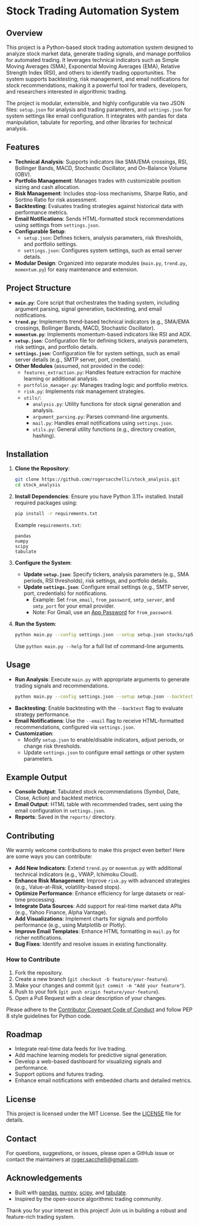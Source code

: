 # Stock Trading Automation System

## Overview
This project is a Python-based stock trading automation system designed to analyze stock market data, generate trading signals, and manage portfolios for automated trading. It leverages technical indicators such as Simple Moving Averages (SMA), Exponential Moving Averages (EMA), Relative Strength Index (RSI), and others to identify trading opportunities. The system supports backtesting, risk management, and email notifications for stock recommendations, making it a powerful tool for traders, developers, and researchers interested in algorithmic trading.

The project is modular, extensible, and highly configurable via two JSON files: `setup.json` for analysis and trading parameters, and `settings.json` for system settings like email configuration. It integrates with pandas for data manipulation, tabulate for reporting, and other libraries for technical analysis.

## Features
- **Technical Analysis**: Supports indicators like SMA/EMA crossings, RSI, Bollinger Bands, MACD, Stochastic Oscillator, and On-Balance Volume (OBV).
- **Portfolio Management**: Manages trades with customizable position sizing and cash allocation.
- **Risk Management**: Includes stop-loss mechanisms, Sharpe Ratio, and Sortino Ratio for risk assessment.
- **Backtesting**: Evaluates trading strategies against historical data with performance metrics.
- **Email Notifications**: Sends HTML-formatted stock recommendations using settings from `settings.json`.
- **Configurable Setup**: 
  - `setup.json`: Defines tickers, analysis parameters, risk thresholds, and portfolio settings.
  - `settings.json`: Configures system settings, such as email server details.
- **Modular Design**: Organized into separate modules (`main.py`, `trend.py`, `momentum.py`) for easy maintenance and extension.

## Project Structure
- **`main.py`**: Core script that orchestrates the trading system, including argument parsing, signal generation, backtesting, and email notifications.
- **`trend.py`**: Implements trend-based technical indicators (e.g., SMA/EMA crossings, Bollinger Bands, MACD, Stochastic Oscillator).
- **`momentum.py`**: Implements momentum-based indicators like RSI and ADX.
- **`setup.json`**: Configuration file for defining tickers, analysis parameters, risk settings, and portfolio details.
- **`settings.json`**: Configuration file for system settings, such as email server details (e.g., SMTP server, port, credentials).
- **Other Modules** (assumed, not provided in the code):
  - `features_extraction.py`: Handles feature extraction for machine learning or additional analysis.
  - `portfolio_manager.py`: Manages trading logic and portfolio metrics.
  - `risk.py`: Implements risk management strategies.
  - `utils/`:
    - `analysis.py`: Utility functions for stock signal generation and analysis.
    - `argument_parsing.py`: Parses command-line arguments.
    - `mail.py`: Handles email notifications using `settings.json`.
    - `utils.py`: General utility functions (e.g., directory creation, hashing).

## Installation
1. **Clone the Repository**:
   ```bash
   git clone https://github.com/rogersacchelli/stock_analysis.git
   cd stock_analysis
   ```

2. **Install Dependencies**:
   Ensure you have Python 3.11+ installed. Install required packages using:
   ```bash
   pip install -r requirements.txt
   ```
   Example `requirements.txt`:
   ```
   pandas
   numpy
   scipy
   tabulate
   ```

3. **Configure the System**:
   - **Update `setup.json`**: Specify tickers, analysis parameters (e.g., SMA periods, RSI thresholds), risk settings, and portfolio details.
   - **Update `settings.json`**: Configure email settings (e.g., SMTP server, port, credentials) for notifications.
     - Example: Set `from_email`, `from_password`, `smtp_server`, and `smtp_port` for your email provider.
     - Note: For Gmail, use an [App Password](https://support.google.com/accounts/answer/185833) for `from_password`.

4. **Run the System**:
   ```bash
   python main.py --config settings.json --setup setup.json stocks/sp500_top100_volume.json --email your-email@example.com
   ```
   Use `python main.py --help` for a full list of command-line arguments.

## Usage
- **Run Analysis**: Execute `main.py` with appropriate arguments to generate trading signals and recommendations.
  ```bash
  python main.py --config settings.json --setup setup.json --backtest --start_date 2024-01-01 --end_date 2024-12-31
  ```
- **Backtesting**: Enable backtesting with the `--backtest` flag to evaluate strategy performance.
- **Email Notifications**: Use the `--email` flag to receive HTML-formatted recommendations, configured via `settings.json`.
- **Customization**:
  - Modify `setup.json` to enable/disable indicators, adjust periods, or change risk thresholds.
  - Update `settings.json` to configure email settings or other system parameters.

## Example Output
- **Console Output**: Tabulated stock recommendations (Symbol, Date, Close, Action) and backtest metrics.
- **Email Output**: HTML table with recommended trades, sent using the email configuration in `settings.json`.
- **Reports**: Saved in the `reports/` directory.

## Contributing
We warmly welcome contributions to make this project even better! Here are some ways you can contribute:
- **Add New Indicators**: Extend `trend.py` or `momentum.py` with additional technical indicators (e.g., VWAP, Ichimoku Cloud).
- **Enhance Risk Management**: Improve `risk.py` with advanced strategies (e.g., Value-at-Risk, volatility-based stops).
- **Optimize Performance**: Enhance efficiency for large datasets or real-time processing.
- **Integrate Data Sources**: Add support for real-time market data APIs (e.g., Yahoo Finance, Alpha Vantage).
- **Add Visualizations**: Implement charts for signals and portfolio performance (e.g., using Matplotlib or Plotly).
- **Improve Email Templates**: Enhance HTML formatting in `mail.py` for richer notifications.
- **Bug Fixes**: Identify and resolve issues in existing functionality.

### How to Contribute
1. Fork the repository.
2. Create a new branch (`git checkout -b feature/your-feature`).
3. Make your changes and commit (`git commit -m "Add your feature"`).
4. Push to your fork (`git push origin feature/your-feature`).
5. Open a Pull Request with a clear description of your changes.

Please adhere to the [Contributor Covenant Code of Conduct](https://www.contributor-covenant.org/version/2/0/code_of_conduct/) and follow PEP 8 style guidelines for Python code.

## Roadmap
- Integrate real-time data feeds for live trading.
- Add machine learning models for predictive signal generation.
- Develop a web-based dashboard for visualizing signals and performance.
- Support options and futures trading.
- Enhance email notifications with embedded charts and detailed metrics.

## License
This project is licensed under the MIT License. See the [LICENSE](LICENSE) file for details.

## Contact
For questions, suggestions, or issues, please open a GitHub issue or contact the maintainers at [roger.sacchelli@gmail.com](mailto:roger.sacchelli@gmail.com).

## Acknowledgements
- Built with [pandas](https://pandas.pydata.org/), [numpy](https://numpy.org/), [scipy](https://scipy.org/), and [tabulate](https://pypi.org/project/tabulate/).
- Inspired by the open-source algorithmic trading community.

Thank you for your interest in this project! Join us in building a robust and feature-rich trading system.
